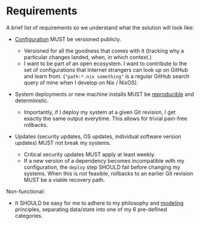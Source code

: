 # Requirements

A brief list of requirements so we understand what the solution will look like:

- [Configuration](model.md#configuration) MUST be versioned publicly.

    * Versioned for all the goodness that comes with it (tracking why a particular changes landed,
      when, in which context.)
    * I want to be part of an open ecosystem. I want to contribute to the set of configurations that
      Internet strangers can look up on GitHub and learn from. (`"path:*.nix something"` is a regular
      GitHub search query of mine when I develop on Nix / NixOS).
- System deployments or new machine installs MUST be
  [reproducible](https://en.wikipedia.org/wiki/Reproducible_builds) and deterministic.

    * Importantly, if I deploy my system at a given Git revision, I get exactly the same output
      everytime. This allows for trivial pain-free rollbacks.
- Updates (security updates, OS updates, individual software version updates) MUST not break my
  systems.

    * Critical security updates MUST apply at least weekly.
    * If a new version of a dependency becomes incompatible with my configuration, the `deploy` step
      SHOULD fail before changing my systems. When this is not feasible, rollbacks to an earlier Git
      revision MUST be a viable recovery path.

Non-functional:

- It SHOULD be easy for me to adhere to my philosophy and [modeling](model.md) principles,
  separating data/state into one of my 6 pre-defined categories.
